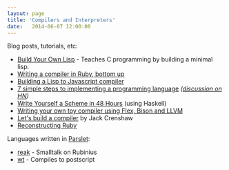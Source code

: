 ```yaml
---
layout: page
title: 'Compilers and Interpreters'
date:   2014-06-07 12:00:00
---
```


Blog posts, tutorials, etc:

* [Build Your Own Lisp](http://www.buildyourownlisp.com/) - Teaches C programming by building a minimal lisp.
* [Writing a compiler in Ruby, bottom up](http://www.hokstad.com/compiler)
* [Building a Lisp to Javascript compiler](http://honza.ca/2013/05/building-a-lisp-to-javascript-compiler)
* [7 simple steps to implementing a programming language](http://kjetilvalle.com/posts/implement-a-programming-language.html)
  _([discussion on HN](https://news.ycombinator.com/item?id=7697401))_
* [Write Yourself a Scheme in 48 Hours](https://en.wikibooks.org/wiki/Write_Yourself_a_Scheme_in_48_Hours)
  (using Haskell)
* [Writing your own toy compiler using Flex, Bison and LLVM](http://gnuu.org/2009/09/18/writing-your-own-toy-compiler/)
* [Let's build a compiler](http://compilers.iecc.com/crenshaw/) by Jack Crenshaw
* [Reconstructing Ruby](http://www.halogenandtoast.com/reconstructing-ruby-an-introduction/) 

Languages written in [Parslet](http://kschiess.github.io/parslet/):

* [reak](https://github.com/rkh/Reak) - Smalltalk on Rubinius
* [wt](https://github.com/kschiess/wt) - Compiles to postscript

